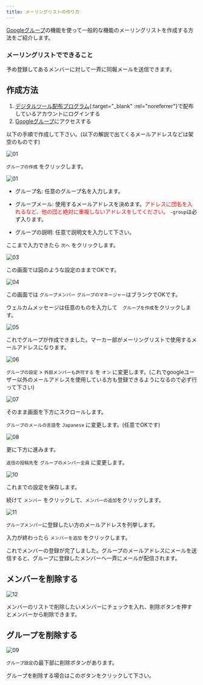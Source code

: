```yaml
---
title: メーリングリストの作り方
---
```


[Googleグループ](https://groups.google.com/)の機能を使って一般的な機能のメーリングリストを作成する方法をご紹介します。

### メーリングリストでできること

予め登録してあるメンバーに対して一斉に同報メールを送信できます。

## 作成方法

1. [デジタルツール配布プログラム](https://www.scout.or.jp/member/digital_tool_program/){:target="_blank" :rel="noreferrer"}で配布しているアカウントにログインする
2. [Googleグループ](https://groups.google.com/)にアクセスする

以下の手順で作成して下さい。(以下の解説で出てくるメールアドレスなどは架空のものです)

![01](./images/01.jpg)

`グループの作成` をクリックします。

![01](./images/02.jpg)

- グループ名: 任意のグループ名を入力します。

- グループメール: 使用するメールアドレスを決めます。<span style="color:red">アドレスに団名を入れるなど、他の団と絶対に重複しないアドレスをしてください。</span> `-group`は必ず入ります。

- グループの説明: 任意で説明文を入力して下さい。

ここまで入力できたら `次へ` をクリックします。

![03](./images/03.jpg)

この画面では図のような設定のままでOKです。

![04](./images/04.jpg)

この画面では `グループメンバー` `グループのマネージャー`はブランクでOKです。

ウェルカムメッセージは任意のものを入力して　`グループを作成`をクリックします。

![05](./images/05.jpg)

これでグループが作成できました。マーカー部がメーリングリストで使用するメールアドレスになります。

![06](./images/06.jpg)

`グループの設定` > `外部メンバーも許可する` を `オン` に変更します。(これでgoogleユーザー以外のメールアドレスを使用している方も登録できるようになるので必ず行って下さい)

![07](./images/07.jpg)

そのまま画面を下方にスクロールします。

`グループのメールの言語`を `Japanese` に変更します。(任意でOKです)

![08](./images/08.jpg)

更に下方に進みます。

`返信の投稿先`を `グループのメンバー全員` に変更します。

![10](images/10.jpg)

これまでの設定を保存します。

続けて `メンバー` をクリックして、`メンバーの追加`をクリックします。

![11](./images/11.jpg)

`グループメンバー`に登録したい方のメールアドレスを列挙します。

入力が終わったら `メンバーを追加` をクリックします。

これでメンバーの登録が完了しました。グループのメールアドレスにメールを送信すると、グループに登録したメンバーへ一斉にメールが配信されます。



## メンバーを削除する

![12](./images/12.jpg)

メンバーのリストで削除したいメンバーにチェックを入れ、削除ボタンを押すとメンバーから削除できます。



## グループを削除する

![09](images/09.jpg)

`グループ設定`の最下部に削除ボタンがあります。

グループを削除する場合はこのボタンをクリックして下さい。
